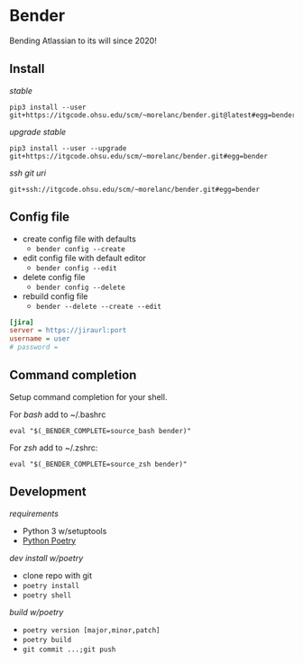 # Bender

Bending Atlassian to its will since 2020!

## Install

*stable*

    pip3 install --user git+https://itgcode.ohsu.edu/scm/~morelanc/bender.git@latest#egg=bender

*upgrade stable*

    pip3 install --user --upgrade git+https://itgcode.ohsu.edu/scm/~morelanc/bender.git#egg=bender

*ssh git uri*

    git+ssh://itgcode.ohsu.edu/scm/~morelanc/bender.git#egg=bender

## Config file

- create config file with defaults
  - `bender config --create`
- edit config file with default editor
  - `bender config --edit`
- delete config file
  - `bender config --delete`
- rebuild config file
  - `bender --delete --create --edit`

```ini
[jira]
server = https://jiraurl:port
username = user
# password = 
```

## Command completion

Setup command completion for your shell.

For *bash* add to ~/.bashrc

	eval "$(_BENDER_COMPLETE=source_bash bender)"

For *zsh* add to ~/.zshrc:

	eval "$(_BENDER_COMPLETE=source_zsh bender)"

## Development

*requirements*

- Python 3 w/setuptools
- [Python Poetry](https://python-poetry.org/)

*dev install w/poetry*

- clone repo with git
- `poetry install`
- `poetry shell`

*build w/poetry*

- `poetry version [major,minor,patch]`
- `poetry build`
- `git commit ...;git push`

